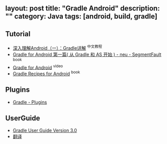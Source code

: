 layout: post
title: "Gradle Android"
description: ""
category: Java
tags: [android, build, gradle]
---

## Tutorial

- [深入理解Android（一）：Gradle详解](http://www.infoq.com/cn/articles/android-in-depth-gradle) <sup>中文教程</sup>
- [Gradle for Android 第一篇( 从 Gradle 和 AS 开始 ) - neu - SegmentFault](https://segmentfault.com/a/1190000004229002) <sup>book</sup>
- [Gradle for Android](https://www.safaribooksonline.com/library/view/gradle-for-android/9781491941102/) <sup>video</sup>
- [Gradle Recipes for Android](https://www.safaribooksonline.com/library/view/gradle-recipes-for/9781491947272/) <sup>book</sup>

## Plugins

- [Gradle - Plugins](https://plugins.gradle.org/)

## UserGuide

- [Gradle User Guide Version 3.0](https://docs.gradle.org/current/userguide/userguide.html)
- [翻译](http://avatarqing.github.io/Gradle-Plugin-User-Guide-Chinese-Verision/) 


